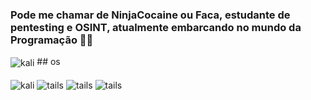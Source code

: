 ### Pode me chamar de NinjaCocaine ou Faca, estudante de pentesting e OSINT, atualmente embarcando no mundo da Programação 🐱‍👤
<img align="center" alt="kali" src="https://img.shields.io/badge/Red%20Hat-EE0000?style=for-the-badge&logo=redhat&logoColor=white" />
## os
<div style="display: inline_block"><br/>
<img align="center" alt="kali" src="https://img.shields.io/badge/Kali_Linux-557C94?style=for-the-badge&logo=kali-linux&logoColor=white" />
<img align="center" alt="tails" src="https://img.shields.io/badge/Tails%20-56347C?&style=for-the-badge&logo=tails&logoColor=white" />
<img align="center" alt="tails" src="https://img.shields.io/badge/Fedora-294172?style=for-the-badge&logo=fedora&logoColor=white" />
<img align="center" alt="tails" src="https://img.shields.io/badge/Ubuntu-E95420?style=for-the-badge&logo=ubuntu&logoColor=white" />









</div>
